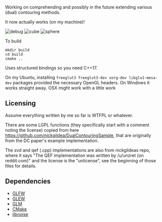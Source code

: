 Working on comprehending and possibly in the future extending various (dual) contouring methods.

It now actually works (on my machine)! 

![debug](https://cldup.com/SXcjAPRqY4.gif)
![cube](https://cldup.com/LABApkDK26.gif)
![sphere](https://cldup.com/yEe4nxdPHS.gif)

To build
```
mkdir build
cd build
cmake ..
```

Uses structured bindings so you need C++17.

On my Ubuntu, installing `freeglut3 freeglut3-dev xorg-dev libglu1-mesa-dev` packages provided the necessary OpenGL headers.
On Windows it works straight away.
OSX might work with a little work

## Licensing
Assume everything written by me so far is WTFPL or whatever. 

There are some LGPL functions (they specifically start with a comment noting the license) copied from here https://github.com/nickgildea/DualContouringSample, that are originally from the DC paper's example implementation.

The svd and qef (.cpp) implementations are also from nickgildeas repo, where it says "The QEF implementation was written by /u/unzret (on reddit.com)" and the license is the "unlicense", see the beginning of those files for details.

## Dependencies

 * [GLFW](https://github.com/glfw/glfw)
 * [GLEW](http://github.com/nigels-com/glew.git)
 * [GLM](https://github.com/g-truc/glm)
 * [CMake](http://www.cmake.org/)
 * [libnoise](http://libnoise.sourceforge.net/)
